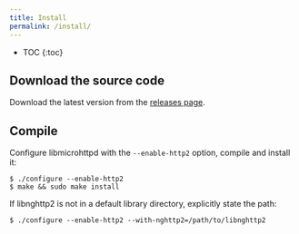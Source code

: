 ```yaml
---
title: Install
permalink: /install/
---
```


* TOC
{:toc}

## Download the source code

Download the latest version from the [releases page](https://github.com/maru/libmicrohttpd-http2/releases).

## Compile

Configure libmicrohttpd with the ``--enable-http2`` option, compile and install it:

    $ ./configure --enable-http2
    $ make && sudo make install

If libnghttp2 is not in a default library directory, explicitly state the path:

    $ ./configure --enable-http2 --with-nghttp2=/path/to/libnghttp2
